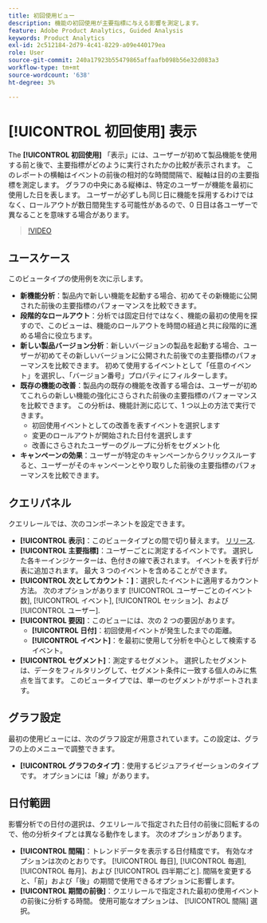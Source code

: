 ```yaml
---
title: 初回使用ビュー
description: 機能の初回使用が主要指標に与える影響を測定します。
feature: Adobe Product Analytics, Guided Analysis
keywords: Product Analytics
exl-id: 2c512184-2d79-4c41-8229-a09e440179ea
role: User
source-git-commit: 240a17923b55479865affaafb098b56e32d083a3
workflow-type: tm+mt
source-wordcount: '638'
ht-degree: 3%

---
```


# [!UICONTROL 初回使用] 表示

The **[!UICONTROL 初回使用]** 「表示」には、ユーザーが初めて製品機能を使用する前と後で、主要指標がどのように実行されたかの比較が表示されます。 このレポートの横軸はイベントの前後の相対的な時間間隔で、縦軸は目的の主要指標を測定します。 グラフの中央にある縦棒は、特定のユーザーが機能を最初に使用した日を表します。 ユーザーが必ずしも同じ日に機能を採用するわけではなく、ロールアウトが数日間発生する可能性があるので、0 日目は各ユーザーで異なることを意味する場合があります。

>[!VIDEO](https://video.tv.adobe.com/v/3421661/?learn=on)

## ユースケース

このビュータイプの使用例を次に示します。

* **新機能分析**：製品内で新しい機能を起動する場合、初めてその新機能に公開された前後の主要指標のパフォーマンスを比較できます。
* **段階的なロールアウト**：分析では固定日付ではなく、機能の最初の使用を探すので、このビューは、機能のロールアウトを時間の経過と共に段階的に進める場合に役立ちます。
* **新しい製品バージョン分析**：新しいバージョンの製品を起動する場合、ユーザーが初めてその新しいバージョンに公開された前後での主要指標のパフォーマンスを比較できます。 初めて使用するイベントとして「任意のイベント」を選択し、「バージョン番号」プロパティにフィルターします。
* **既存の機能の改善**：製品内の既存の機能を改善する場合は、ユーザーが初めてこれらの新しい機能の強化にさらされた前後の主要指標のパフォーマンスを比較できます。 この分析は、機能計測に応じて、1 つ以上の方法で実行できます。
   * 初回使用イベントとしての改善を表すイベントを選択します
   * 変更のロールアウトが開始された日付を選択します
   * 改善にさらされたユーザーのグループに分析をセグメント化
* **キャンペーンの効果**：ユーザーが特定のキャンペーンからクリックスルーすると、ユーザーがそのキャンペーンとやり取りした前後の主要指標のパフォーマンスを比較できます。

## クエリパネル

クエリレールでは、次のコンポーネントを設定できます。

* **[!UICONTROL 表示]**：このビュータイプとの間で切り替えます。 [リリース](release.md).
* **[!UICONTROL 主要指標]**：ユーザーごとに測定するイベントです。 選択した各キーインジケーターは、色付きの線で表されます。 イベントを表す行が表に追加されます。 最大 3 つのイベントを含めることができます。
* **[!UICONTROL 次としてカウント：]**：選択したイベントに適用するカウント方法。 次のオプションがあります [!UICONTROL ユーザーごとのイベント数], [!UICONTROL イベント], [!UICONTROL セッション]、および [!UICONTROL ユーザー].
* **[!UICONTROL 要因]**：このビューには、次の 2 つの要因があります。
   * **[!UICONTROL 日付]**：初回使用イベントが発生したまでの距離。
   * **[!UICONTROL イベント]**：を最初に使用して分析を中心として検索するイベント。
* **[!UICONTROL セグメント]**：測定するセグメント。 選択したセグメントは、データをフィルタリングして、セグメント条件に一致する個人のみに焦点を当てます。 このビュータイプでは、単一のセグメントがサポートされます。

## グラフ設定

最初の使用ビューには、次のグラフ設定が用意されています。この設定は、グラフの上のメニューで調整できます。

* **[!UICONTROL グラフのタイプ]**：使用するビジュアライゼーションのタイプです。 オプションには「線」があります。

## 日付範囲

影響分析での日付の選択は、クエリレールで指定された日付の前後に回転するので、他の分析タイプとは異なる動作をします。 次のオプションがあります。

* **[!UICONTROL 間隔]**：トレンドデータを表示する日付精度です。 有効なオプションは次のとおりです。 [!UICONTROL 毎日], [!UICONTROL 毎週], [!UICONTROL 毎月]、および [!UICONTROL 四半期ごと]. 間隔を変更すると、「前」および「後」の期間で使用できるオプションに影響します。
* **[!UICONTROL 期間の前後]**：クエリレールで指定された最初の使用イベントの前後に分析する時間。 使用可能なオプションは、 [!UICONTROL 間隔] 選択。
